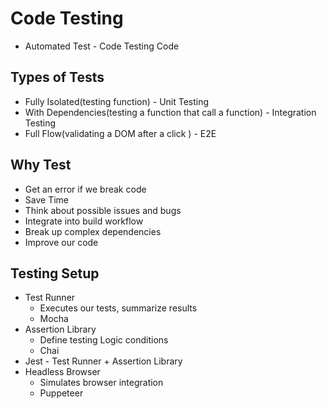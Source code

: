 # Code Testing

- Automated Test - Code Testing Code

## Types of Tests

- Fully Isolated(testing function) - Unit Testing
- With Dependencies(testing a function that call a function) - Integration Testing
- Full Flow(validating a DOM after a click ) - E2E

## Why Test

- Get an error if we break code
- Save Time
- Think about possible issues and bugs
- Integrate into build workflow
- Break up complex dependencies
- Improve our code

## Testing Setup

- Test Runner
  - Executes our tests, summarize results
  - Mocha
- Assertion Library
  - Define testing Logic conditions
  - Chai
- Jest - Test Runner + Assertion Library
- Headless Browser
  - Simulates browser integration
  - Puppeteer
